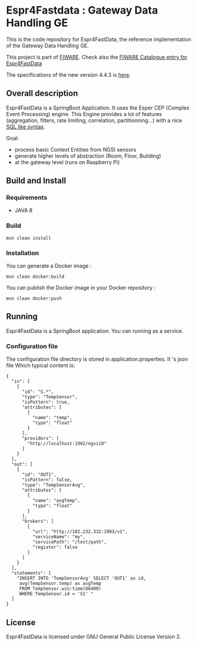 # Espr4Fastdata : Gateway Data Handling GE

This is the code repository for Espr4FastData, the reference implementation of the Gateway Data Handling GE.

This project is part of [FIWARE](http://www.fiware.org). Check also the [FIWARE Catalogue entry for Espr4FastData](http://catalogue.fiware.org/enablers/gateway-data-handling-ge-espr4fastdata)

The specifications of the new version 4.4.3 is [here](https://stackedit.io/viewer#!provider=gist&gistId=2e53077e1ddf7de404d2&filename=espr_prop.md).

## Overall description

Espr4FastData is a SpringBoot Application. It uses the Esper CEP (Complex Event Processing) engine.
This Engine provides a lot of features (aggregation, filters, rate limiting, correlation, partitionning...) with a nice [SQL like syntax](http://www.espertech.com/esper/release-5.2.0/esper-reference/html/epl_clauses.html).

Goal:

* process basic Context Entities from NGSI sensors
* generate higher levels of abstraction (Room, Floor, Building)
* at the gateway level (runs on Raspberry Pi)


## Build and Install


### Requirements

* JAVA 8

### Build
	mvn clean install

### Installation

You can generate a Docker image :

	mvn clean docker:build

You can publish the Docker image in your Docker repository :

	mvn clean docker:push



## Running

Espr4FastData is a SpringBoot application. You can running as a service.

### Configuration file

The configuration file directory is stored in application.properties.
It 's json file
Which typical content is:

    {
	  "in": [
	    {
	      "id": "S.*",
	      "type": "TempSensor",
	      "isPattern": true,
	      "attributes": [
	        {
	          "name": "temp",
	          "type": "float"
	        }
	      ],
	      "providers": [
	        "http://localhost:1902/ngsi10"
	      ]
	    }
	  ],
	  "out": [
	    {
	      "id": "OUT1",
	      "isPattern": false,
	      "type": "TempSensorAvg",
	      "attributes": [
	        {
	          "name": "avgTemp",
	          "type": "float"
	        }
	      ],
	      "brokers": [
	        {
	          "url": "http://102.232.332:1903/v1",
	          "serviceName": "my",
	          "servicePath": "/test/path",
	          "register": false
	        }
	      ]
	    }
	  ],
	  "statements": [
	    "INSERT INTO 'TempSensorAvg' SELECT 'OUT1' as id,
	     avg(TempSensor.temp) as avgTemp
	     FROM TempSensor.win:time(86400)
	     WHERE TempSensor.id = 'S1' "
	  ]
	}


## License

Espr4FastData is licensed under GNU General Public License Version 2.

